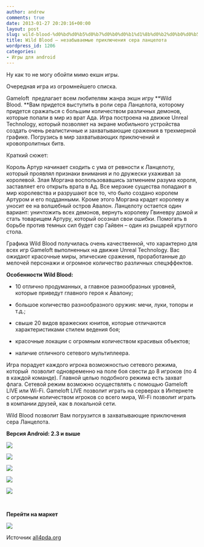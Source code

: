 ```yaml
---
author: andrew
comments: true
date: 2013-01-27 20:20:16+00:00
layout: post
slug: wild-blood-%d0%bd%d0%b5%d0%b7%d0%b0%d0%b1%d1%8b%d0%b2%d0%b0%d0%b5%d0%bc%d1%8b%d0%b5-%d0%bf%d1%80%d0%b8%d0%ba%d0%bb%d1%8e%d1%87%d0%b5%d0%bd%d0%b8%d1%8f-%d1%81%d0%b5%d1%80%d0%b0-%d0%bb%d0%b0
title: Wild Blood – незабываемые приключения сера ланцелота
wordpress_id: 1206
categories:
- Игры для android
---
```


Ну как то не могу обойти мимо екшн игры.





Очередная игра из огромнейшего списка.









Gameloft  предлагает всем любителям жанра экшн игру **Wild Blood. **Вам придется выступить в роли сера Ланцелота, которому придется сражаться с большим количеством различных демонов, которые попали в мир из врат Ада. Игра построена на движке Unreal Technology, который позволяет на экране мобильного устройства создать очень реалистичные и захватывающие сражения в трехмерной графике. Погрузись в мир захватывающих приключений и кровопролитных битв.






 <!-- more -->






Краткий сюжет:





Король Артур начинает сходить с ума от ревности к Ланцелоту, который проявлял признаки внимания и по дружески ухаживал за королевой. Злая Моргана воспользовавшись затмением разума короля, заставляет его открыть врата в Ад. Все мерзкие существа попадают в мир королевства и разрушают все то, что было создано королем Артуром и его подданными. Кроме этого Моргана крадет королеву и уносит ее на волшебный остров Авалон. Ланцелоту остается один вариант: уничтожить всех демонов, вернуть королеву Гвиневру домой и стать товарищем Артуру, который осознал свои ошибки. Помогать в борьбе против темных сил будет сэр Гайвен – один из рыцарей круглого стола.





Графика Wild Blood получилась очень качественной, что характерно для всех игр Gameloft выполненных на движке Unreal Technology. Вас ожидают красочные миры, эпические сражения, проработанные до мелочей персонажи и огромное количество различных спецэффектов.





**Особенности Wild Blood:**





- 10 отлично продуманных, а главное разнообразных уровней, которые приведут главного героя к Авалону;





- большое количество разнообразного оружия: мечи, луки, топоры и т.д.;





- свыше 20 видов вражеских юнитов, которые отличаются характеристиками стилем ведения боя;





- красочные локации с огромным количеством красивых объектов;





- наличие отличного сетевого мультиплеера.





Игра порадует каждого игрока возможностью сетевого режима, который  позволит одновременно на поле боя свести до 8 игроков (по 4 в каждой команде). Главной целью подобного режима есть захват флага. Сетевой режим возможно осуществлять с помощью Gameloft LIVE или Wi-Fi. Gameloft LIVE позволит играть на серверах в Интернете с огромным количеством игроков со всего мира, Wi-Fi позволит играть в компании друзей, как в локальной сети.





Wild Blood позволит Вам погрузится в захватывающие приключения сера Ланцелота.





















**Версия Android: 2.3 и выше**













![](http://all4pda.org/images/games/action/wild_blood/wild_blood1.jpg)





![](http://all4pda.org/images/games/action/wild_blood/wild_blood2.jpg)





![](http://all4pda.org/images/games/action/wild_blood/wild_blood3.jpg)





![](http://all4pda.org/images/games/action/wild_blood/wild_blood4.jpg)





![](http://all4pda.org/images/games/action/wild_blood/wild_blood5.jpg)









 













**Перейти на маркет**





![](http://all4pda.org/media/images/Android-Market.png)






Источник [all4pda.org](http://all4pda.org/ekshn/wild-blood-nezabyvaemye-priklyucheniya-sera-lancelota.html)




